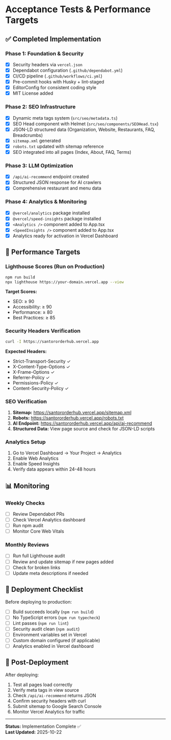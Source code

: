 # Acceptance Tests & Performance Targets

## ✅ Completed Implementation

### Phase 1: Foundation & Security
- [x] Security headers via `vercel.json`
- [x] Dependabot configuration (`.github/dependabot.yml`)
- [x] CI/CD pipeline (`.github/workflows/ci.yml`)
- [x] Pre-commit hooks with Husky + lint-staged
- [x] EditorConfig for consistent coding style
- [x] MIT License added

### Phase 2: SEO Infrastructure
- [x] Dynamic meta tags system (`src/seo/metadata.ts`)
- [x] SEO Head component with Helmet (`src/seo/components/SEOHead.tsx`)
- [x] JSON-LD structured data (Organization, Website, Restaurants, FAQ, Breadcrumbs)
- [x] `sitemap.xml` generated
- [x] `robots.txt` updated with sitemap reference
- [x] SEO integrated into all pages (Index, About, FAQ, Terms)

### Phase 3: LLM Optimization
- [x] `/api/ai-recommend` endpoint created
- [x] Structured JSON response for AI crawlers
- [x] Comprehensive restaurant and menu data

### Phase 4: Analytics & Monitoring
- [x] `@vercel/analytics` package installed
- [x] `@vercel/speed-insights` package installed
- [x] `<Analytics />` component added to App.tsx
- [x] `<SpeedInsights />` component added to App.tsx
- [x] Analytics ready for activation in Vercel Dashboard

## 🎯 Performance Targets

### Lighthouse Scores (Run on Production)
```bash
npm run build
npx lighthouse https://your-domain.vercel.app --view
```

**Target Scores:**
- SEO: ≥ 90
- Accessibility: ≥ 90
- Performance: ≥ 80
- Best Practices: ≥ 85

### Security Headers Verification
```bash
curl -I https://santororderhub.vercel.app
```

**Expected Headers:**
- Strict-Transport-Security ✓
- X-Content-Type-Options ✓
- X-Frame-Options ✓
- Referrer-Policy ✓
- Permissions-Policy ✓
- Content-Security-Policy ✓

### SEO Verification
1. **Sitemap:** https://santororderhub.vercel.app/sitemap.xml
2. **Robots:** https://santororderhub.vercel.app/robots.txt
3. **AI Endpoint:** https://santororderhub.vercel.app/api/ai-recommend
4. **Structured Data:** View page source and check for JSON-LD scripts

### Analytics Setup
1. Go to Vercel Dashboard → Your Project → Analytics
2. Enable Web Analytics
3. Enable Speed Insights
4. Verify data appears within 24-48 hours

## 📊 Monitoring

### Weekly Checks
- [ ] Review Dependabot PRs
- [ ] Check Vercel Analytics dashboard
- [ ] Run npm audit
- [ ] Monitor Core Web Vitals

### Monthly Reviews
- [ ] Run full Lighthouse audit
- [ ] Review and update sitemap if new pages added
- [ ] Check for broken links
- [ ] Update meta descriptions if needed

## 🔧 Deployment Checklist

Before deploying to production:
- [ ] Build succeeds locally (`npm run build`)
- [ ] No TypeScript errors (`npm run typecheck`)
- [ ] Lint passes (`npm run lint`)
- [ ] Security audit clean (`npm audit`)
- [ ] Environment variables set in Vercel
- [ ] Custom domain configured (if applicable)
- [ ] Analytics enabled in Vercel dashboard

## 🚀 Post-Deployment

After deploying:
1. Test all pages load correctly
2. Verify meta tags in view source
3. Check `/api/ai-recommend` returns JSON
4. Confirm security headers with curl
5. Submit sitemap to Google Search Console
6. Monitor Vercel Analytics for traffic

---

**Status:** Implementation Complete ✅  
**Last Updated:** 2025-10-22
